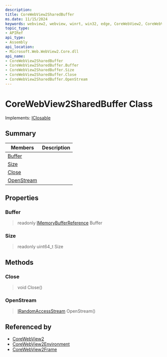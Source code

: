 ```yaml
---
description: 
title: CoreWebView2SharedBuffer
ms.date: 11/15/2024
keywords: webview2, webview, winrt, win32, edge, CoreWebView2, CoreWebView2Controller, browser control, edge html, CoreWebView2SharedBuffer
topic_type:
- APIRef
api_type:
- Assembly
api_location:
- Microsoft.Web.WebView2.Core.dll
api_name:
- CoreWebView2SharedBuffer
- CoreWebView2SharedBuffer.Buffer
- CoreWebView2SharedBuffer.Size
- CoreWebView2SharedBuffer.Close
- CoreWebView2SharedBuffer.OpenStream
---
```


# CoreWebView2SharedBuffer Class

Implements: [IClosable](/uwp/api/Windows.Foundation.IClosable)

## Summary

Members|Description
--|--
[Buffer](#buffer) | 
[Size](#size) | 
[Close](#close) | 
[OpenStream](#openstream) | 

## Properties

### Buffer

> readonly  [IMemoryBufferReference](/uwp/api/Windows.Foundation.IMemoryBufferReference) Buffer

### Size

> readonly  uint64_t Size



## Methods

### Close

> void Close()



### OpenStream

> [IRandomAccessStream](/uwp/api/Windows.Storage.Streams.IRandomAccessStream) OpenStream()






## Referenced by

- [CoreWebView2](corewebview2.md)
- [CoreWebView2Environment](corewebview2environment.md)
- [CoreWebView2Frame](corewebview2frame.md)
